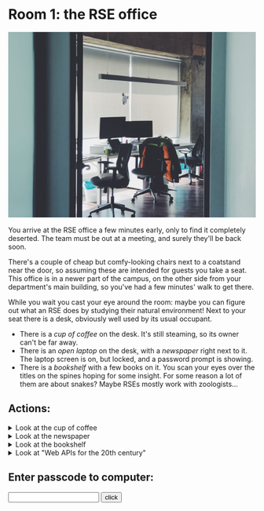 # Room 1: the RSE office

![A picture of the office](assets/rse-office.jpg)

You arrive at the RSE office a few minutes early, only to find it completely deserted. The team must be out at a meeting, and surely they'll be back soon.

There's a couple of cheap but comfy-looking chairs next to a coatstand near the door, so assuming these are intended for guests you take a seat. This office is in a newer part of the campus, on the other side from your department's main building, so you've had a few minutes' walk to get there.

While you wait you cast your eye around the room: maybe you can figure out what an RSE does by studying their natural environment! Next to your seat there is a desk, obviously well used by its usual occupant.

- There is a *cup of coffee* on the desk. It's still steaming, so its owner can't be far away.
- There is an *open laptop* on the desk, with a *newspaper* right next to it. The laptop screen is on, but locked, and a password prompt is showing.
- There is a *bookshelf* with a few books on it. You scan your eyes over the titles on the spines hoping for some insight. For some reason a lot of them are about snakes? Maybe RSEs mostly work with zoologists...

## Actions:
<details><summary>Look at the cup of coffee</summary>
<p>
The coffee is still warm. There is something written on the bottom of the cup: "Passcode is the number of letters in API"
</p>
</details>
<details><summary>Look at the newspaper</summary>
<p>
It's from last week. Someone has already filled in the crossword
</p>
</details>
<details><summary>Look at the bookshelf</summary>
<ul>
  <li>The novel is "The Left Hand of Darkness" by Ursula Le Guin. it's old and worn. It looks like a fun read, but you don't have time for this at the moment.</li>
  <li>"Design Patterns: Elements of Reusable Object Oriented Software". it looks like the cover was originally white, but as now turned gray. Most of the pages contain scribbled drawings.</li>
  <li>"Web APIs for the 20th century": This looks interesting... Maybe I should look at this in more detail.</li>
</ul> 
</details>

<details><summary>Look at "Web APIs for the 20th century"</summary>
<p>
You have a sift through this book, there is a lot of jargon that you don't understand. However you do see that on the first page it mentions something called a Application Programming Interface, "In building applications, an API (application programming interface) simplifies programming by abstracting the underlying implementation and only exposing objects or actions the developer needs.".
</p>
</details>

## Enter passcode to computer:

<input type="text" id="puzzle-1" name="name"/>
<input type="button" value="click" onclick="check()">
<br/>

<span id="err"></span>

<script>
function check()
{
  var a=document.getElementById("puzzle-1");
  if((a.value=="31"))
  {
    document.getElementById('err').innerHTML= 'Correct, now let us have a look at the <a href="/ah-software-escape-room/laptop.html">laptop</a>';
  }
  else if(a.value=="3") 
  {
    document.getElementById('err').innerHTML= 'Not quite! Try again';
  }
  else if(a.value=="33") 
  {
    document.getElementById('err').innerHTML= 'Try it without spaces!';

  }
  else
  {
    document.getElementById('err').innerHTML= 'Incorrect passcode';
  }
}
</script>
